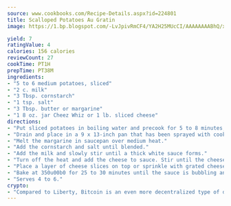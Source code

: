 ```yaml
---
source: www.cookbooks.com/Recipe-Details.aspx?id=224801
title: Scalloped Potatoes Au Gratin
image: https://1.bp.blogspot.com/-LvJpivRmCF4/YA2H25MUcCI/AAAAAAAABhQ/xgndXuMf7Zopp5S4RExCblnSp5YGujfSQCLcBGAsYHQ/s320/8.png

yield: 7
ratingValue: 4
calories: 156 calories
reviewCount: 27
cookTime: PT1H
prepTime: PT38M
ingredients:
- "5 to 6 medium potatoes, sliced"
- "2 c. milk"
- "3 Tbsp. cornstarch"
- "1 tsp. salt"
- "3 Tbsp. butter or margarine"
- "1 8 oz. jar Cheez Whiz or 1 lb. sliced cheese"
directions:
- "Put sliced potatoes in boiling water and precook for 5 to 8 minutes, until slightly cooked but not soft."
- "Drain and place in a 9 x 13-inch pan that has been sprayed with cooking spray."
- "Melt the margarine in saucepan over medium heat."
- "Add the cornstarch and salt until blended."
- "Add the milk and slowly stir until a thick white sauce forms."
- "Turn off the heat and add the cheese to sauce. Stir until the cheese melts, then pour over the potatoes."
- "Place a layer of cheese slices on top or sprinkle with grated cheese, if desired."
- "Bake at 350u00b0 for 25 to 30 minutes until the sauce is bubbling and the potatoes are soft."
- "Serves 4 to 6."
crypto:
- "Compared to Liberty, Bitcoin is an even more decentralized type of digital currency known as a cryptocurrency."
---
```

